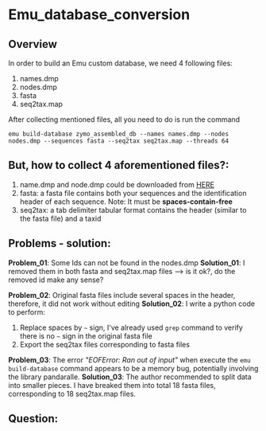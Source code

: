 # Emu_database_conversion
## Overview
In order to build an Emu custom database, we need 4 following files:
1. names.dmp
2. nodes.dmp
3. fasta
4. seq2tax.map

After collecting mentioned files, all you need to do is run the command

```emu build-database zymo_assembled_db --names names.dmp --nodes nodes.dmp --sequences fasta --seq2tax seq2tax.map --threads 64```

## But, how to collect 4 aforementioned files?:
1. name.dmp and node.dmp could be downloaded from [HERE](https://ftp.ncbi.nlm.nih.gov/pub/taxonomy/new_taxdump/)
2. fasta: a fasta file contains both your sequences and the identification header of each sequence. Note: It must be **spaces-contain-free**
3. seq2tax: a tab delimiter tabular format contains the header (similar to the fasta file) and a taxid

## Problems - solution:
**Problem_01**: Some Ids can not be found in the nodes.dmp
**Solution_01**: I removed them in both fasta and seq2tax.map files --> is it ok?, do the removed id make any sense?

**Problem_02**: Original fasta files include several spaces in the header, therefore, it did not work without editing
**Solution_02**: I write a python code to perform:
1. Replace spaces by ```~``` sign, I've already used ```grep``` command to verify there is no ```~``` sign in the original fasta file
2. Export the seq2tax files corresponding to fasta files

**Problem_03**: The error *"EOFError: Ran out of input"* when execute the ```emu build-database``` command appears to be a memory bug, potentially involving the library pandaralle.
**Solution_03**: The author recommended to split data into smaller pieces. I have breaked them into total 18 fasta files, corresponding to 18 seq2tax.map files. 



## Question:











